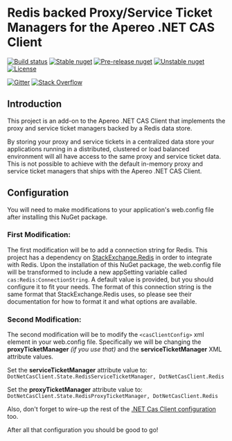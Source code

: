 # Redis backed Proxy/Service Ticket Managers for the Apereo .NET CAS Client #

[![Build status](https://ci.appveyor.com/api/projects/status/vpj7ivwuo6kvt9yp?svg=true)](https://ci.appveyor.com/project/mmoayyed/dotnet-cas-client-redis/branch/master)
[![Stable nuget](https://img.shields.io/nuget/v/DotNetCasClient.Redis.svg?label=stable%20nuget)](https://www.nuget.org/packages/DotNetCasClient.Redis/)
[![Pre-release nuget](https://img.shields.io/myget/dotnetcasclient-prerelease/vpre/dotnetcasclient.redis.svg?label=pre-release%20nuget)](https://www.myget.org/feed/dotnetcasclient-prerelease/package/nuget/DotNetCasClient.Redis)
[![Unstable nuget](https://img.shields.io/myget/dotnetcasclient-ci/vpre/dotnetcasclient.redis.svg?label=unstable%20nuget)](https://www.myget.org/feed/dotnetcasclient-ci/package/nuget/DotNetCasClient.Redis)
[![License](https://img.shields.io/badge/License-Apache%202.0-blue.svg)](https://opensource.org/licenses/Apache-2.0)

[![Gitter](https://img.shields.io/gitter/room/apereo/cas.svg)](https://gitter.im/apereo/dotnet-cas-client)
[![Stack Overflow](https://img.shields.io/badge/stackoverflow-cas%20%2B%20.net-orange.svg)](https://stackoverflow.com/questions/tagged/cas%2b.net)

## Introduction ##

This project is an add-on to the Apereo .NET CAS Client that implements the proxy and service ticket managers backed by a Redis data store.

By storing your proxy and service tickets in a centralized data store your applications running in a distributed, clustered or load balanced environment will all have access to the same proxy and service ticket data.  This is not possible to achieve with the default in-memory proxy and service ticket managers that ships with the Apereo .NET CAS Client.

## Configuration ##

You will need to make modifications to your application's web.config file after installing this NuGet package.

### First Modification: ###

The first modification will be to add a connection string for Redis.  This project has a dependency on [StackExchange.Redis](https://github.com/StackExchange/StackExchange.Redis) in order to integrate with Redis.  Upon the installation of this NuGet package, the web.config file will be transformed to include a new appSetting variable called `cas:Redis:ConnectionString`.  A default value is provided, but you should configure it to fit your needs.  The format of this connection string is the same format that StackExchange.Redis uses, so please see their documentation for how to format it and what options are available.

### Second Modification: ###

The second modification will be to modify the `<casClientConfig>` xml element in your web.config file.  Specifically we will be changing the **proxyTicketManager** *(if you use that)* and the **serviceTicketManager** XML attribute values.

Set the **serviceTicketManager** attribute value to: `DotNetCasClient.State.RedisServiceTicketManager, DotNetCasClient.Redis`

Set the **proxyTicketManager** attribute value to: `DotNetCasClient.State.RedisProxyTicketManager, DotNetCasClient.Redis`

Also, don't forget to wire-up the rest of the [.NET Cas Client configuration](https://github.com/apereo/dotnet-cas-client/wiki/Getting-Started#integration-instructions) too.

After all that configuration you should be good to go!